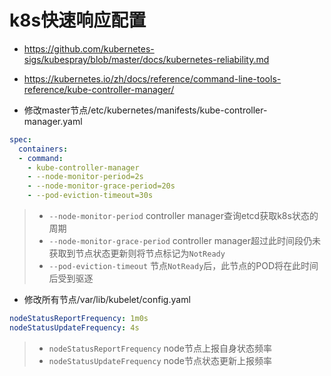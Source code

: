 # k8s快速响应配置

- https://github.com/kubernetes-sigs/kubespray/blob/master/docs/kubernetes-reliability.md
- https://kubernetes.io/zh/docs/reference/command-line-tools-reference/kube-controller-manager/

- 修改master节点/etc/kubernetes/manifests/kube-controller-manager.yaml
```yaml
spec:
  containers:
  - command:
    - kube-controller-manager
    - --node-monitor-period=2s
    - --node-monitor-grace-period=20s
    - --pod-eviction-timeout=30s
```
>- `--node-monitor-period` controller manager查询etcd获取k8s状态的周期
>- `--node-monitor-grace-period` controller manager超过此时间段仍未获取到节点状态更新则将节点标记为`NotReady`
>- `--pod-eviction-timeout` 节点`NotReady`后，此节点的POD将在此时间后受到驱逐
- 修改所有节点/var/lib/kubelet/config.yaml

```yaml
nodeStatusReportFrequency: 1m0s
nodeStatusUpdateFrequency: 4s
```
>- `nodeStatusReportFrequency` node节点上报自身状态频率
>- `nodeStatusUpdateFrequency` node节点状态更新上报频率